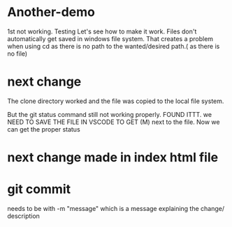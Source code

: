 # Another-demo
1st not working. Testing
Let's see how to make it work. Files don't automatically get saved in windows file system. That creates a problem when using cd as there is no path to the wanted/desired path.( as there is no file)
# next change
The clone directory worked and the file was copied to the local file system.

But the git status command still not working properly. FOUND ITTT. we NEED TO SAVE THE FILE IN VSCODE TO GET (M) next to the file. Now we can get the proper status
# next change made in index html file
# git commit 
needs to be with -m "message" which is a message explaining the change/ description
